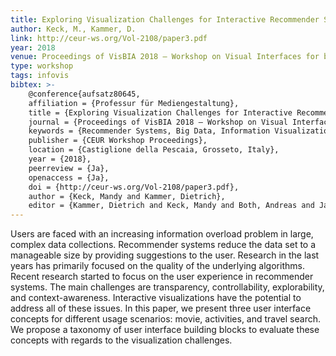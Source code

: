 ```yaml
---
title: Exploring Visualization Challenges for Interactive Recommender Systems
author: Keck, M., Kammer, D. 
link: http://ceur-ws.org/Vol-2108/paper3.pdf
year: 2018
venue: Proceedings of VisBIA 2018 – Workshop on Visual Interfaces for big Data environments in Industrial applications, International Working Conference on advanced Visual Interfaces
type: workshop
tags: infovis
bibtex: >-
    @conference{aufsatz80645,
    affiliation = {Professur für Mediengestaltung},
    title = {Exploring Visualization Challenges for Interactive Recommender Systems},
    journal = {Proceedings of VisBIA 2018 – Workshop on Visual Interfaces for Big Data Environments in Industrial Applications},
    keywords = {Recommender Systems, Big Data, Information Visualization},
    publisher = {CEUR Workshop Proceedings},
    location = {Castiglione della Pescaia, Grosseto, Italy},
    year = {2018},
    peerreview = {Ja},
    openaccess = {Ja},
    doi = {http://ceur-ws.org/Vol-2108/paper3.pdf},
    author = {Keck, Mandy and Kammer, Dietrich},
    editor = {Kammer, Dietrich and Keck, Mandy and Both, Andreas and Jacucci, Giulio and Groh, Rainer}}
---
```

Users are faced with an increasing information overload problem in large, complex data collections. Recommender systems reduce the data set to a manageable size by providing suggestions to the user. Research in the last years has primarily focused on the quality of the underlying algorithms. Recent research started to focus on the user experience in recommender systems. The main challenges are transparency, controllability, explorability, and context-awareness. Interactive visualizations have the potential to address all of these issues. In this paper, we present three user interface concepts for different usage scenarios: movie, activities, and travel search. We propose a taxonomy of user interface building blocks to evaluate these concepts with regards to the visualization challenges.